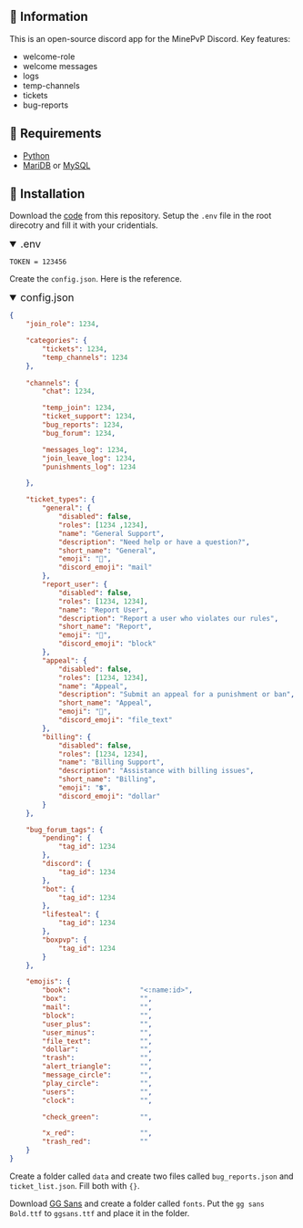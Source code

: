 ## 📌 Information
This is an open-source discord app for the MinePvP Discord. 
Key features:
- welcome-role
- welcome messages
- logs
- temp-channels
- tickets
- bug-reports

## 🔌 Requirements
- [Python](https://www.python.org/)
- [MariDB](https://mariadb.org/) or [MySQL](https://www.mysql.com/)

## 🔧 Installation
Download the [code](https://github.com/Blackstonecoden/minepvp/archive/refs/heads/main.zip) from this repository. Setup the `.env` file in the root direcotry and fill it with your cridentials.
<details open>
  <summary style="font-size: 18px; cursor: pointer;">
    .env
  </summary>

```env
TOKEN = 123456
```
</details>

Create the `config.json`. Here is the reference.
<details open>
  <summary style="font-size: 18px; cursor: pointer;">
    config.json
  </summary>

```json
{
    "join_role": 1234,

    "categories": {
        "tickets": 1234,
        "temp_channels": 1234
    },
    
    "channels": {
        "chat": 1234,

        "temp_join": 1234,
        "ticket_support": 1234,
        "bug_reports": 1234,
        "bug_forum": 1234,

        "messages_log": 1234,
        "join_leave_log": 1234,
        "punishments_log": 1234

    },

    "ticket_types": {
        "general": {
            "disabled": false,
            "roles": [1234 ,1234],
            "name": "General Support",
            "description": "Need help or have a question?",
            "short_name": "General",
            "emoji": "📨",
            "discord_emoji": "mail"
        },
        "report_user": {
            "disabled": false,
            "roles": [1234, 1234],
            "name": "Report User",
            "description": "Report a user who violates our rules",
            "short_name": "Report",
            "emoji": "🚫",
            "discord_emoji": "block"
        },
        "appeal": {
            "disabled": false,
            "roles": [1234, 1234],
            "name": "Appeal",
            "description": "Submit an appeal for a punishment or ban",
            "short_name": "Appeal",
            "emoji": "📄",
            "discord_emoji": "file_text"
        },
        "billing": {
            "disabled": false,
            "roles": [1234, 1234],
            "name": "Billing Support",
            "description": "Assistance with billing issues",
            "short_name": "Billing",
            "emoji": "💲",
            "discord_emoji": "dollar"
        }
    },

    "bug_forum_tags": {
        "pending": {
            "tag_id": 1234
        },
        "discord": {
            "tag_id": 1234
        },
        "bot": {
            "tag_id": 1234
        },
        "lifesteal": {
            "tag_id": 1234
        },
        "boxpvp": {
            "tag_id": 1234
        }
    },

    "emojis": {
        "book":                 "<:name:id>",
        "box":                  "",
        "mail":                 "",
        "block":                "",
        "user_plus":            "",
        "user_minus":           "",
        "file_text":            "",
        "dollar":               "",
        "trash":                "",
        "alert_triangle":       "",
        "message_circle":       "",
        "play_circle":          "",
        "users":                "",
        "clock":                "",

        "check_green":          "",

        "x_red":                "",
        "trash_red":            ""
    }
}
```
</details>

Create a folder called `data` and create two files called `bug_reports.json` and `ticket_list.json`. Fill both with `{}`.

Download [GG Sans](https://font.download/font/gg-sans-2) and create a folder called `fonts`. Put the `gg sans Bold.ttf` to `ggsans.ttf` and place it in the folder.